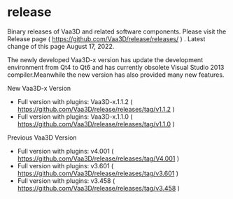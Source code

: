 # release
Binary releases of Vaa3D and related software components. Please visit the Release page ( https://github.com/Vaa3D/release/releases/ ) . Latest change of this page August 17, 2022.

The newly developed Vaa3D-x version has update the development environment from Qt4 to Qt6 and has currently obsolete Visual Studio 2013 compiler.Meanwhile the new version has also provided many new features.

New Vaa3D-x Version
* Full version with plugins: Vaa3D-x.1.1.2 ( https://github.com/Vaa3D/release/releases/tag/v1.1.2 )
* Full version with plugins: Vaa3D-x.1.1.0 ( https://github.com/Vaa3D/release/releases/tag/v1.1.0 )

Previous Vaa3D Version
* Full version with plugins: v4.001 ( https://github.com/Vaa3D/release/releases/tag/V4.001 )
* Full version with plugins: v3.601 ( https://github.com/Vaa3D/release/releases/tag/v3.601 )
* Full version with plugins: v3.458 ( https://github.com/Vaa3D/release/releases/tag/v3.458 )
